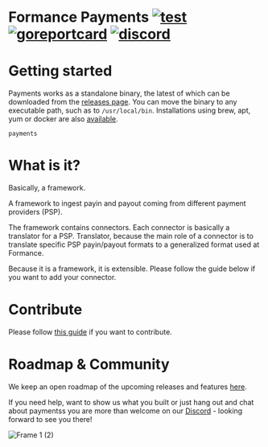 # Formance Payments [![test](https://github.com/formancehq/payments/actions/workflows/main.yml/badge.svg)](https://github.com/formancehq/payments/actions/workflows/main.yml) [![goreportcard](https://goreportcard.com/badge/github.com/formancehq/payments)](https://goreportcard.com/report/github.com/formancehq/payments) [![discord](https://img.shields.io/discord/846686859869814784?label=chat%20@%20discord)](https://discord.gg/xyHvcbzk4w)

# Getting started

Payments works as a standalone binary, the latest of which can be downloaded from the [releases page](https://github.com/formancehq/payments/releases). You can move the binary to any executable path, such as to `/usr/local/bin`. Installations using brew, apt, yum or docker are also [available](https://docs.formance.com/oss/payments/get-started/installation).

```SHELL
payments
```

# What is it?

Basically, a framework.

A framework to ingest payin and payout coming from different payment providers (PSP).

The framework contains connectors. Each connector is basically a translator for a PSP.
Translator, because the main role of a connector is to translate specific PSP payin/payout formats to a generalized format used at Formance.

Because it is a framework, it is extensible. Please follow the guide below if you want to add your connector.

# Contribute

Please follow [this guide](./docs/development.md) if you want to contribute.

# Roadmap & Community

We keep an open roadmap of the upcoming releases and features [here](https://formance.notion.site/OSS-Roadmap-4535fa5716fb4f618027201afcc6f204).

If you need help, want to show us what you built or just hang out and chat about paymentss you are more than welcome on our [Discord](https://discord.gg/xyHvcbzk4w) - looking forward to see you there!

![Frame 1 (2)](https://user-images.githubusercontent.com/1770991/134163361-d86c5728-6075-4510-8de7-06df1f6ed740.png)
